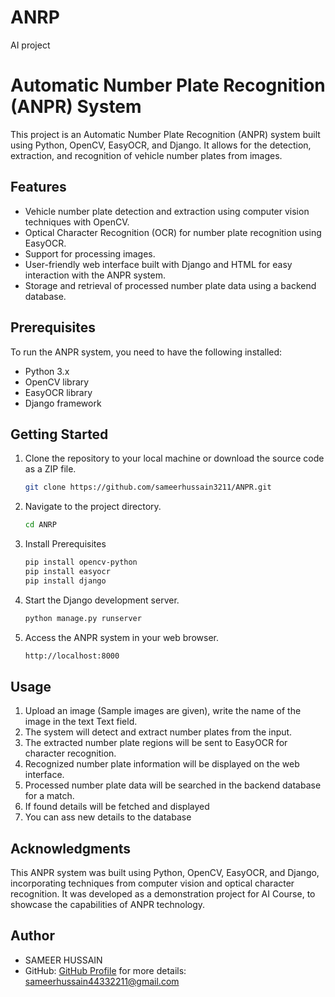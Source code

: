 # ANRP
AI project

# Automatic Number Plate Recognition (ANPR) System

This project is an Automatic Number Plate Recognition (ANPR) system built using Python, OpenCV, EasyOCR, and Django. It allows for the detection, extraction, and recognition of vehicle number plates from images.

## Features

- Vehicle number plate detection and extraction using computer vision techniques with OpenCV.
- Optical Character Recognition (OCR) for number plate recognition using EasyOCR.
- Support for processing images.
- User-friendly web interface built with Django and HTML for easy interaction with the ANPR system.
- Storage and retrieval of processed number plate data using a backend database.

## Prerequisites

To run the ANPR system, you need to have the following installed:

- Python 3.x
- OpenCV library
- EasyOCR library
- Django framework


## Getting Started

1. Clone the repository to your local machine or download the source code as a ZIP file.

    ```bash
    git clone https://github.com/sameerhussain3211/ANPR.git
    ```
    
2. Navigate to the project directory.

    ```bash
    cd ANRP
    ```
3. Install Prerequisites
    ```bash
    pip install opencv-python
    pip install easyocr
    pip install django
    ```

4. Start the Django development server.
    ```bash
    python manage.py runserver
    ```

5. Access the ANPR system in your web browser.
    ```bash
    http://localhost:8000
    ```
## Usage

1. Upload an image (Sample images are given), write the name of the image in the text Text field.
2. The system will detect and extract number plates from the input.
3. The extracted number plate regions will be sent to EasyOCR for character recognition.
4. Recognized number plate information will be displayed on the web interface.
5. Processed number plate data will be searched in the backend database for a match.
6. If found details will be fetched and displayed
7. You can ass new details to the database

## Acknowledgments

This ANPR system was built using Python, OpenCV, EasyOCR, and Django, incorporating techniques from computer vision and optical character recognition. It was developed as a demonstration project for AI Course, to showcase the capabilities of ANPR technology.

## Author

- SAMEER HUSSAIN
- GitHub: [GitHub Profile](https://github.com/sameerhussain3211)
for more details: sameerhussain44332211@gmail.com

